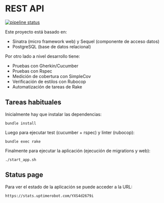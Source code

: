 REST API
========

[![pipeline status](https://gitlab.com/fiuba-memo2/ejemplos/restapi/badges/main/pipeline.svg)](https://gitlab.com/fiuba-memo2/ejemplos/restapi/commits/main)

Este proyecto está basado en:

* Sinatra (micro framework web) y Sequel (componente de acceso datos)
* PostgreSQL (base de datos relacional)

Por otro lado a nivel desarrollo tiene:

* Pruebas con Gherkin/Cucumber
* Pruebas con Rspec
* Medición de cobertura con SimpleCov
* Verificación de estilos con Rubocop
* Automatización de tareas de Rake

Tareas habituales
-----------------

Inicialmente hay que instalar las dependencias:

    bundle install

Luego para ejecutar test (cucumber + rspec) y linter (rubocop):

    bundle exec rake    

Finalmente para ejecutar la aplicación (ejecución de migrations y web):    

    ./start_app.sh

Status page
-----------------

Para ver el estado de la aplicación se puede acceder a la URL:

    https://stats.uptimerobot.com/YXS4d2679i
